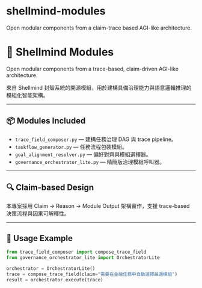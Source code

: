 # shellmind-modules
Open modular components from a claim-trace based AGI-like architecture.
# 🧠 Shellmind Modules

Open modular components from a trace-based, claim-driven AGI-like architecture.

來自 Shellmind 封殼系統的開源模組，用於建構具備治理能力與語意邏輯推理的模組化智能架構。

---

## 📦 Modules Included

- `trace_field_composer.py` — 建構任務治理 DAG 與 trace pipeline。
- `taskflow_generator.py` — 任務流程包裝模組。
- `goal_alignment_resolver.py` — 偏好對齊與模組選擇器。
- `governance_orchestrator_lite.py` — 精簡版治理模組呼叫器。

---

## 🔍 Claim-based Design

本專案採用 Claim → Reason → Module Output 架構實作，支援 trace-based 決策流程與因果可解釋性。

---

## 🧩 Usage Example

```python
from trace_field_composer import compose_trace_field
from governance_orchestrator_lite import OrchestratorLite

orchestrator = OrchestratorLite()
trace = compose_trace_field(claim="需要在金融任務中自動選擇最適模組")
result = orchestrator.execute(trace)
